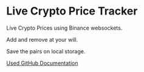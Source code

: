 # Live Crypto Price Tracker

Live Crypto Prices using Binance websockets.

Add and remove at your will. 

Save the pairs on local storage.

[Used GitHub Documentation](https://github.com/binance/binance-spot-api-docs/blob/master/web-socket-streams.md)